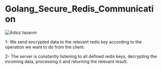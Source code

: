 # Golang_Secure_Redis_Communication
![Adsız tasarım](https://user-images.githubusercontent.com/92402372/205440598-5f3fa57d-da8b-4dc0-8ec8-e96b47a80da9.jpg)

1- We send encrypted data to the relevant redis key according to the operation we want to do from the client.

2- The server is constantly listening to all defined redis keys, decrypting the incoming data, processing it and returning the relevant result.
